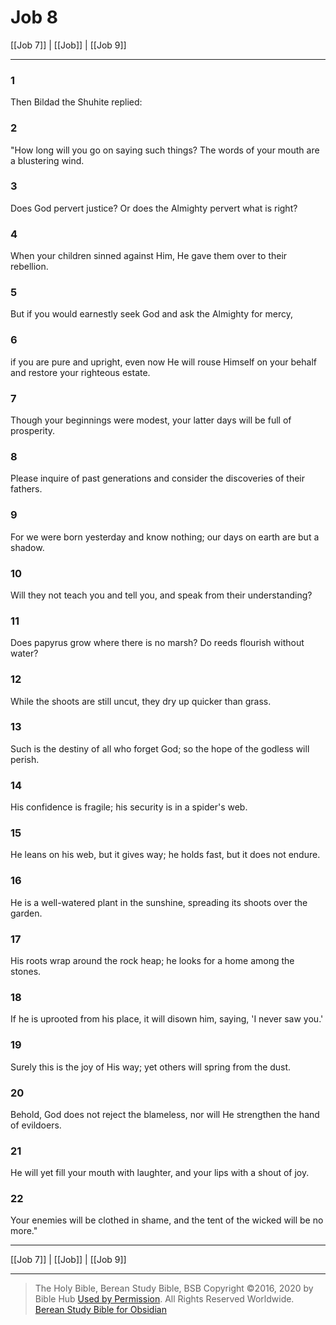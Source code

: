 # Job 8

[[Job 7]] | [[Job]] | [[Job 9]]

---

### 1
Then Bildad the Shuhite replied:

### 2
"How long will you go on saying such things? The words of your mouth are a blustering wind.

### 3
Does God pervert justice? Or does the Almighty pervert what is right?

### 4
When your children sinned against Him, He gave them over to their rebellion.

### 5
But if you would earnestly seek God and ask the Almighty for mercy,

### 6
if you are pure and upright, even now He will rouse Himself on your behalf and restore your righteous estate.

### 7
Though your beginnings were modest, your latter days will be full of prosperity.

### 8
Please inquire of past generations and consider the discoveries of their fathers.

### 9
For we were born yesterday and know nothing; our days on earth are but a shadow.

### 10
Will they not teach you and tell you, and speak from their understanding?

### 11
Does papyrus grow where there is no marsh? Do reeds flourish without water?

### 12
While the shoots are still uncut, they dry up quicker than grass.

### 13
Such is the destiny of all who forget God; so the hope of the godless will perish.

### 14
His confidence is fragile; his security is in a spider's web.

### 15
He leans on his web, but it gives way; he holds fast, but it does not endure.

### 16
He is a well-watered plant in the sunshine, spreading its shoots over the garden.

### 17
His roots wrap around the rock heap; he looks for a home among the stones.

### 18
If he is uprooted from his place, it will disown him, saying, 'I never saw you.'

### 19
Surely this is the joy of His way; yet others will spring from the dust.

### 20
Behold, God does not reject the blameless, nor will He strengthen the hand of evildoers.

### 21
He will yet fill your mouth with laughter, and your lips with a shout of joy.

### 22
Your enemies will be clothed in shame, and the tent of the wicked will be no more."

---

[[Job 7]] | [[Job]] | [[Job 9]]

---

> The Holy Bible, Berean Study Bible, BSB
> Copyright &copy;2016, 2020 by Bible Hub
> [Used by Permission](https://berean.bible/terms.htm). All Rights Reserved Worldwide.
> [Berean Study Bible for Obsidian](https://github.com/gapmiss/berean-study-bible-for-obsidian)</small>

